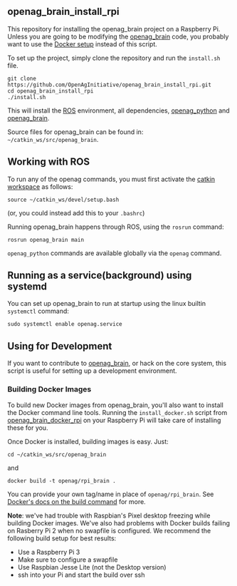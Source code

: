 openag\_brain\_install\_rpi
---------------------------

This repository for installing the openag\_brain project on a Raspberry Pi.
Unless you are going to be modifying the
[openag\_brain](https://github.com/OpenAgInitiative/openag_brain) code, you
probably want to use the [Docker
setup](https://github.com/OpenAgInitiative/openag_brain_docker_rpi) instead of
this script.

To set up the project, simply clone the repository and run the `install.sh`
file.

    git clone https://github.com/OpenAgInitiative/openag_brain_install_rpi.git
    cd openag_brain_install_rpi
    ./install.sh

This will install the [ROS](http://ros.org/) environment, all dependencies,
[openag_python](https://github.com/OpenAgInitiative/openag_python)
and [openag_brain](https://github.com/OpenAgInitiative/openag_brain).

Source files for openag_brain can be found in: `~/catkin_ws/src/openag_brain`.

## Working with ROS

To run any of the openag commands, you must first activate the
[catkin workspace](http://wiki.ros.org/catkin/Tutorials/using_a_workspace)
as follows:

    source ~/catkin_ws/devel/setup.bash

(or, you could instead add this to your `.bashrc`)

Running openag_brain happens through ROS, using the `rosrun` command:

    rosrun openag_brain main

`openag_python` commands are available globally via the `openag` command.

## Running as a service(background) using systemd

You can set up openag_brain to run at startup using the linux builtin `systemctl` command:

`sudo systemctl enable openag.service`

## Using for Development

If you want to contribute to [openag_brain](https://github.com/OpenAgInitiative/openag_brain),
or hack on the core system, this script is useful for setting up a development
environment.

### Building Docker Images

To build new Docker images from openag_brain, you'll also want to install the
Docker command line tools. Running the `install_docker.sh` script from
[openag_brain_docker_rpi](https://github.com/OpenAgInitiative/openag_brain_docker_rpi)
on your Raspberry Pi will take care of installing these for you.

Once Docker is installed, building images is easy. Just:

    cd ~/catkin_ws/src/openag_brain

and

    docker build -t openag/rpi_brain .

You can provide your own tag/name in place of `openag/rpi_brain`. See
[Docker's docs on the build command](https://docs.docker.com/engine/reference/commandline/build/)
for more.

**Note**: we've had trouble with Raspbian's Pixel desktop freezing while
building Docker images. We've also had problems with Docker builds failing on
Rasberry Pi 2 when no swapfile is configured. We recommend the following build
setup for best results:

- Use a Raspberry Pi 3
- Make sure to configure a swapfile
- Use Raspbian Jesse Lite (not the Desktop version)
- ssh into your Pi and start the build over ssh
